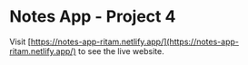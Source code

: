 # Notes App - Project 4

Visit [https://notes-app-ritam.netlify.app/](https://notes-app-ritam.netlify.app/) to see the live website.